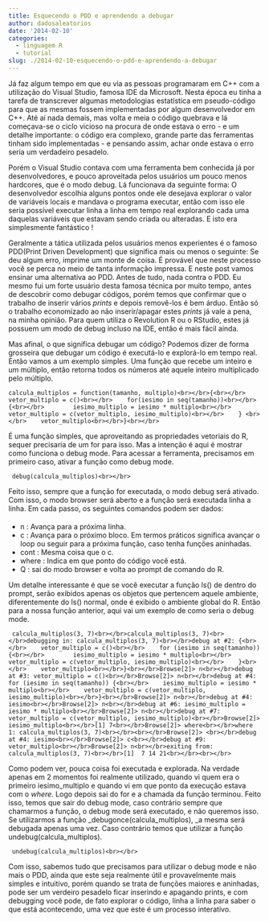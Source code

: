 ```yaml
---
title: Esquecendo o PDD e aprendendo a debugar
author: dadosaleatorios
date: '2014-02-10'
categories:
  - linguagem R
  - tutorial
slug: ./2014-02-10-esquecendo-o-pdd-e-aprendendo-a-debugar
---
```


Já faz algum tempo em que eu via as pessoas programaram em C++ com a utilização do Visual Studio, famosa IDE da Microsoft. Nesta época eu tinha a tarefa de transcrever algumas metodologias estatística em pseudo-código para que as mesmas fossem implementadas por algum desenvolvedor em C++. Até aí nada demais, mas volta e meia o código quebrava e lá começava-se o ciclo vicioso na procura de onde estava o erro - e um detalhe importante: o código era complexo, grande parte das ferramentas tinham sido implementadas - e pensando assim, achar onde estava o erro seria um verdadeiro pesadelo.

Porém o Visual Studio contava com uma ferramenta bem conhecida já por desenvolvedores, e pouco aproveitada pelos usuários um pouco menos hardcores, que é o modo debug. Lá funcionava da seguinte forma: O desenvolvedor escolhia alguns pontos onde ele desejava explorar o valor de variáveis locais e mandava o programa executar, então com isso ele seria possível executar linha a linha em tempo real explorando cada uma daquelas variáveis que estavam sendo criada ou alteradas. E isto era simplesmente fantástico !

Geralmente a tática utilizada pelos usuários menos experientes é o famoso PDD(Print Driven Development) que significa mais ou menos o seguinte: Se deu algum erro, imprime um monte de coisa. É provável que neste processo você se perca no meio de tanta informação impressa. E neste post vamos ensinar uma alternativa ao PDD. Antes de tudo, nada contra o PDD. Eu mesmo fui um forte usuário desta famosa técnica por muito tempo, antes de descobrir como debugar códigos, porém temos que confirmar que o trabalho de inserir vários _prints_ e depois removê-los é bem árduo. Então só o trabalho economizado ao não inserir/apagar estes _prints_ já vale a pena, na minha opinião. Para quem utiliza o Revolution R ou o RStudio, estes já possuem um modo de debug incluso na IDE, então é mais fácil ainda.

Mas afinal, o que significa debugar um código? Podemos dizer de forma grosseira que debugar um código é executá-lo e explorá-lo em tempo real. Então vamos a um exemplo simples.
Uma função que recebe um inteiro e um múltiplo, então retorna todos os números até aquele inteiro multiplicado pelo múltiplo.

    calcula_multiplos = function(tamanho, multiplo)<br></br>{<br></br>    vetor_multiplo = c()<br></br>    for(iesimo in seq(tamanho))<br></br>    {<br></br>        iesimo_multiplo = iesimo * multiplo<br></br>        vetor_multiplo = c(vetor_multiplo, iesimo_multiplo)<br></br>    } <br></br>    vetor_multiplo<br></br>}<br></br>

É uma função simples, que aproveitando as propriedades vetoriais do R, sequer precisaria de um for para isso. Mas a intenção é aqui é mostrar como funciona o debug mode. Para acessar a ferramenta, precisamos em primeiro caso, ativar a função como debug mode.

     debug(calcula_multiplos)<br></br>

Feito isso, sempre que a função for executada, o modo debug será ativado. Com isso, o modo browser será aberto e a função será executada linha a linha. Em cada passo, os seguintes comandos podem ser dados:

####

  * n : Avança para a próxima linha.
  * c : Avança para o próximo bloco. Em termos práticos significa avançar o loop ou seguir para a próxima função, caso tenha funções aninhadas.
  * cont : Mesma coisa que o c.
  * where : Indica em que ponto do código você está.
  * Q : sai do modo browser e volta ao prompt de comando do R.

Um detalhe interessante é que se você executar a função ls() de dentro do prompt, serão exibidos apenas os objetos que pertencem aquele ambiente, diferentemente do ls() normal, onde é exibido o ambiente global do R. Então para a nossa função anterior, aqui vai um exemplo de como seria o debug mode.

     calcula_multiplos(3, 7)<br></br>calcula_multiplos(3, 7)<br></br>debugging in: calcula_multiplos(3, 7)<br></br>debug at #2: {<br></br>    vetor_multiplo = c()<br></br>    for (iesimo in seq(tamanho)) {<br></br>        iesimo_multiplo = iesimo * multiplo<br></br>        vetor_multiplo = c(vetor_multiplo, iesimo_multiplo)<br></br>    }<br></br>    vetor_multiplo<br></br>}<br></br>Browse[2]> n<br></br>debug at #3: vetor_multiplo = c()<br></br>Browse[2]> n<br></br>debug at #4: for (iesimo in seq(tamanho)) {<br></br>    iesimo_multiplo = iesimo * multiplo<br></br>    vetor_multiplo = c(vetor_multiplo, iesimo_multiplo)<br></br>}<br></br>Browse[2]> n<br></br>debug at #4: iesimo<br></br>Browse[2]> n<br></br>debug at #6: iesimo_multiplo = iesimo * multiplo<br></br>Browse[2]> n<br></br>debug at #7: vetor_multiplo = c(vetor_multiplo, iesimo_multiplo)<br></br>Browse[2]> iesimo_multiplo<br></br>[1] 7<br></br>Browse[2]> where<br></br>where 1: calcula_multiplos(3, 7)<br></br><br></br>Browse[2]> <br></br>debug at #4: iesimo<br></br>Browse[2]> c<br></br>debug at #9: vetor_multiplo<br></br>Browse[2]> n<br></br>exiting from: calcula_multiplos(3, 7)<br></br>[1]  7 14 21<br></br><br></br>

Como podem ver, pouca coisa foi executada e explorada. Na verdade apenas em 2 momentos foi realmente utilizado, quando vi quem era o primeiro iesimo_multiplo e quando vi em que ponto da execução estava com o _where_. Logo depois sai do for e a chamada da função terminou. Feito isso, temos que sair do debug mode, caso contrário sempre que chamarmos a função, o debug mode será executado, e não queremos isso. Se utilizarmos a função _debugonce(calcula_multiplos), _a mesma será debugada apenas uma vez. Caso contrário temos que utilizar a função undebug(calcula_multiplos).

     undebug(calcula_multiplos)<br></br>

Com isso, sabemos tudo que precisamos para utilizar o debug mode e não mais o PDD, ainda que este seja realmente útil e provavelmente mais simples e intuitivo, porém quando se trata de funções maiores e aninhadas, pode ser um verdeiro pesadelo ficar inserindo e apagando prints, e com debugging você pode, de fato explorar o código, linha a linha para saber o que está acontecendo, uma vez que este é um processo interativo.
